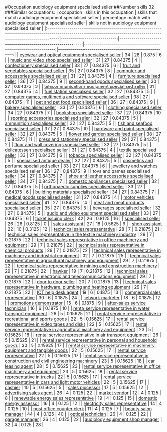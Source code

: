 #Occupation audiology equipment specialised seller
##Number skills 32
###Similar occupations:
| occupation                                                                                                                                                        |   skills in this occupation |   skills that match audiology equipment specialised seller |   percentage match with audiology equipment specialised seller |   skills not in audiology equipment specialised seller |
|:------------------------------------------------------------------------------------------------------------------------------------------------------------------|----------------------------:|-----------------------------------------------------------:|---------------------------------------------------------------:|-------------------------------------------------------:|
| [eyewear and optical equipment specialised seller](eyewear_and_optical_equipment_specialised_seller.md)                                                           |                          34 |                                                         28 |                                                        0.875   |                                                      6 |
| [music and video shop specialised seller](music_and_video_shop_specialised_seller.md)                                                                             |                          31 |                                                         27 |                                                        0.84375 |                                                      4 |
| [confectionery specialised seller](confectionery_specialised_seller.md)                                                                                           |                          33 |                                                         27 |                                                        0.84375 |                                                      6 |
| [fruit and vegetables specialised seller](fruit_and_vegetables_specialised_seller.md)                                                                             |                          35 |                                                         27 |                                                        0.84375 |                                                      8 |
| [computer and accessories specialised seller](computer_and_accessories_specialised_seller.md)                                                                     |                          31 |                                                         27 |                                                        0.84375 |                                                      4 |
| [furniture specialised seller](furniture_specialised_seller.md)                                                                                                   |                          36 |                                                         27 |                                                        0.84375 |                                                      9 |
| [second-hand goods specialised seller](second-hand_goods_specialised_seller.md)                                                                                   |                          30 |                                                         27 |                                                        0.84375 |                                                      3 |
| [telecommunications equipment specialised seller](telecommunications_equipment_specialised_seller.md)                                                             |                          31 |                                                         27 |                                                        0.84375 |                                                      4 |
| [fuel station specialised seller](fuel_station_specialised_seller.md)                                                                                             |                          32 |                                                         27 |                                                        0.84375 |                                                      5 |
| [computer games, multimedia and software specialised seller](computer_games,_multimedia_and_software_specialised_seller.md)                                       |                          38 |                                                         27 |                                                        0.84375 |                                                     11 |
| [pet and pet food specialised seller](pet_and_pet_food_specialised_seller.md)                                                                                     |                          36 |                                                         27 |                                                        0.84375 |                                                      9 |
| [bakery specialised seller](bakery_specialised_seller.md)                                                                                                         |                          33 |                                                         27 |                                                        0.84375 |                                                      6 |
| [clothing specialised seller](clothing_specialised_seller.md)                                                                                                     |                          34 |                                                         27 |                                                        0.84375 |                                                      7 |
| [bookshop specialised seller](bookshop_specialised_seller.md)                                                                                                     |                          37 |                                                         27 |                                                        0.84375 |                                                     10 |
| [sporting accessories specialised seller](sporting_accessories_specialised_seller.md)                                                                             |                          32 |                                                         27 |                                                        0.84375 |                                                      5 |
| [ammunition specialised seller](ammunition_specialised_seller.md)                                                                                                 |                          32 |                                                         27 |                                                        0.84375 |                                                      5 |
| [fish and seafood specialised seller](fish_and_seafood_specialised_seller.md)                                                                                     |                          37 |                                                         27 |                                                        0.84375 |                                                     10 |
| [hardware and paint specialised seller](hardware_and_paint_specialised_seller.md)                                                                                 |                          32 |                                                         27 |                                                        0.84375 |                                                      5 |
| [flower and garden specialised seller](flower_and_garden_specialised_seller.md)                                                                                   |                          38 |                                                         27 |                                                        0.84375 |                                                     11 |
| [press and stationery specialised seller](press_and_stationery_specialised_seller.md)                                                                             |                          29 |                                                         27 |                                                        0.84375 |                                                      2 |
| [floor and wall coverings specialised seller](floor_and_wall_coverings_specialised_seller.md)                                                                     |                          32 |                                                         27 |                                                        0.84375 |                                                      5 |
| [delicatessen specialised seller](delicatessen_specialised_seller.md)                                                                                             |                          31 |                                                         27 |                                                        0.84375 |                                                      4 |
| [textile specialised seller](textile_specialised_seller.md)                                                                                                       |                          33 |                                                         27 |                                                        0.84375 |                                                      6 |
| [tobacco specialised seller](tobacco_specialised_seller.md)                                                                                                       |                          32 |                                                         27 |                                                        0.84375 |                                                      5 |
| [specialised antique dealer](specialised_antique_dealer.md)                                                                                                       |                          32 |                                                         27 |                                                        0.84375 |                                                      5 |
| [cosmetics and perfume specialised seller](cosmetics_and_perfume_specialised_seller.md)                                                                           |                          33 |                                                         27 |                                                        0.84375 |                                                      6 |
| [jewellery and watches specialised seller](jewellery_and_watches_specialised_seller.md)                                                                           |                          36 |                                                         27 |                                                        0.84375 |                                                      9 |
| [toys and games specialised seller](toys_and_games_specialised_seller.md)                                                                                         |                          34 |                                                         27 |                                                        0.84375 |                                                      7 |
| [shoe and leather accessories specialised seller](shoe_and_leather_accessories_specialised_seller.md)                                                             |                          34 |                                                         27 |                                                        0.84375 |                                                      7 |
| [domestic appliances specialised seller](domestic_appliances_specialised_seller.md)                                                                               |                          32 |                                                         27 |                                                        0.84375 |                                                      5 |
| [orthopaedic supplies specialised seller](orthopaedic_supplies_specialised_seller.md)                                                                             |                          33 |                                                         27 |                                                        0.84375 |                                                      6 |
| [building materials specialised seller](building_materials_specialised_seller.md)                                                                                 |                          34 |                                                         27 |                                                        0.84375 |                                                      7 |
| [medical goods specialised seller](medical_goods_specialised_seller.md)                                                                                           |                          31 |                                                         27 |                                                        0.84375 |                                                      4 |
| [motor vehicles specialised seller](motor_vehicles_specialised_seller.md)                                                                                         |                          41 |                                                         27 |                                                        0.84375 |                                                     14 |
| [meat and meat products specialised seller](meat_and_meat_products_specialised_seller.md)                                                                         |                          35 |                                                         27 |                                                        0.84375 |                                                      8 |
| [beverages specialised seller](beverages_specialised_seller.md)                                                                                                   |                          32 |                                                         27 |                                                        0.84375 |                                                      5 |
| [audio and video equipment specialised seller](audio_and_video_equipment_specialised_seller.md)                                                                   |                          33 |                                                         27 |                                                        0.84375 |                                                      6 |
| [ticket issuing clerk](ticket_issuing_clerk.md)                                                                                                                   |                          42 |                                                         26 |                                                        0.8125  |                                                     16 |
| [specialised seller](specialised_seller.md)                                                                                                                       |                          26 |                                                         26 |                                                        0.8125  |                                                      0 |
| [sales assistant](sales_assistant.md)                                                                                                                             |                          27 |                                                         18 |                                                        0.5625  |                                                      9 |
| [shop assistant](shop_assistant.md)                                                                                                                               |                          22 |                                                         10 |                                                        0.3125  |                                                     12 |
| [technical sales representative](technical_sales_representative.md)                                                                                               |                          28 |                                                          7 |                                                        0.21875 |                                                     21 |
| [technical sales representative in the textile machinery industry](technical_sales_representative_in_the_textile_machinery_industry.md)                           |                          29 |                                                          7 |                                                        0.21875 |                                                     22 |
| [technical sales representative in office machinery and equipment](technical_sales_representative_in_office_machinery_and_equipment.md)                           |                          29 |                                                          7 |                                                        0.21875 |                                                     22 |
| [technical sales representative in chemical products](technical_sales_representative_in_chemical_products.md)                                                     |                          29 |                                                          7 |                                                        0.21875 |                                                     22 |
| [technical sales representative in machinery and industrial equipment](technical_sales_representative_in_machinery_and_industrial_equipment.md)                   |                          32 |                                                          7 |                                                        0.21875 |                                                     25 |
| [technical sales representative in agricultural machinery and equipment](technical_sales_representative_in_agricultural_machinery_and_equipment.md)               |                          29 |                                                          7 |                                                        0.21875 |                                                     22 |
| [technical sales representative in mining and construction machinery](technical_sales_representative_in_mining_and_construction_machinery.md)                     |                          29 |                                                          7 |                                                        0.21875 |                                                     22 |
| [hawker](hawker.md)                                                                                                                                               |                          19 |                                                          7 |                                                        0.21875 |                                                     12 |
| [technical sales representative in electronic and telecommunications equipment](technical_sales_representative_in_electronic_and_telecommunications_equipment.md) |                          29 |                                                          7 |                                                        0.21875 |                                                     22 |
| [door to door seller](door_to_door_seller.md)                                                                                                                     |                          20 |                                                          7 |                                                        0.21875 |                                                     13 |
| [technical sales representative in hardware, plumbing and heating equipment](technical_sales_representative_in_hardware,_plumbing_and_heating_equipment.md)       |                          29 |                                                          7 |                                                        0.21875 |                                                     22 |
| [ICT help desk agent](ICT_help_desk_agent.md)                                                                                                                     |                          19 |                                                          6 |                                                        0.1875  |                                                     13 |
| [commercial sales representative](commercial_sales_representative.md)                                                                                             |                          30 |                                                          6 |                                                        0.1875  |                                                     24 |
| [network marketer](network_marketer.md)                                                                                                                           |                          18 |                                                          6 |                                                        0.1875  |                                                     12 |
| [promotions demonstrator](promotions_demonstrator.md)                                                                                                             |                          15 |                                                          6 |                                                        0.1875  |                                                      9 |
| [after-sales service technician](after-sales_service_technician.md)                                                                                               |                          16 |                                                          6 |                                                        0.1875  |                                                     10 |
| [rental service representative in water transport equipment](rental_service_representative_in_water_transport_equipment.md)                                       |                          26 |                                                          5 |                                                        0.15625 |                                                     21 |
| [rental service representative in recreational and sports goods](rental_service_representative_in_recreational_and_sports_goods.md)                               |                          22 |                                                          5 |                                                        0.15625 |                                                     17 |
| [rental service representative in video tapes and disks](rental_service_representative_in_video_tapes_and_disks.md)                                               |                          22 |                                                          5 |                                                        0.15625 |                                                     17 |
| [rental service representative in agricultural machinery and equipment](rental_service_representative_in_agricultural_machinery_and_equipment.md)                 |                          23 |                                                          5 |                                                        0.15625 |                                                     18 |
| [rental service representative in air transport equipment](rental_service_representative_in_air_transport_equipment.md)                                           |                          26 |                                                          5 |                                                        0.15625 |                                                     21 |
| [rental service representative in personal and household goods](rental_service_representative_in_personal_and_household_goods.md)                                 |                          22 |                                                          5 |                                                        0.15625 |                                                     17 |
| [rental service representative in machinery, equipment and tangible goods](rental_service_representative_in_machinery,_equipment_and_tangible_goods.md)           |                          22 |                                                          5 |                                                        0.15625 |                                                     17 |
| [rental service representative](rental_service_representative.md)                                                                                                 |                          22 |                                                          5 |                                                        0.15625 |                                                     17 |
| [rental service representative in construction and civil engineering machinery](rental_service_representative_in_construction_and_civil_engineering_machinery.md) |                          23 |                                                          5 |                                                        0.15625 |                                                     18 |
| [car leasing agent](car_leasing_agent.md)                                                                                                                         |                          28 |                                                          5 |                                                        0.15625 |                                                     23 |
| [rental service representative in office machinery and equipment](rental_service_representative_in_office_machinery_and_equipment.md)                             |                          23 |                                                          5 |                                                        0.15625 |                                                     18 |
| [rental service representative in trucks](rental_service_representative_in_trucks.md)                                                                             |                          22 |                                                          5 |                                                        0.15625 |                                                     17 |
| [rental service representative in cars and light motor vehicles](rental_service_representative_in_cars_and_light_motor_vehicles.md)                               |                          22 |                                                          5 |                                                        0.15625 |                                                     17 |
| [cashier](cashier.md)                                                                                                                                             |                          10 |                                                          5 |                                                        0.15625 |                                                      5 |
| [sales processor](sales_processor.md)                                                                                                                             |                          17 |                                                          5 |                                                        0.15625 |                                                     12 |
| [advertising sales agent](advertising_sales_agent.md)                                                                                                             |                          26 |                                                          4 |                                                        0.125   |                                                     22 |
| [market vendor](market_vendor.md)                                                                                                                                 |                          12 |                                                          4 |                                                        0.125   |                                                      8 |
| [renewable energy sales representative](renewable_energy_sales_representative.md)                                                                                 |                          19 |                                                          4 |                                                        0.125   |                                                     15 |
| [domestic energy assessor](domestic_energy_assessor.md)                                                                                                           |                          16 |                                                          4 |                                                        0.125   |                                                     12 |
| [electricity sales representative](electricity_sales_representative.md)                                                                                           |                          14 |                                                          4 |                                                        0.125   |                                                     10 |
| [post office counter clerk](post_office_counter_clerk.md)                                                                                                         |                          11 |                                                          4 |                                                        0.125   |                                                      7 |
| [beauty salon manager](beauty_salon_manager.md)                                                                                                                   |                          44 |                                                          4 |                                                        0.125   |                                                     40 |
| [optical technician](optical_technician.md)                                                                                                                       |                          26 |                                                          4 |                                                        0.125   |                                                     22 |
| [garage manager](garage_manager.md)                                                                                                                               |                          26 |                                                          4 |                                                        0.125   |                                                     22 |
| [audiology equipment shop manager](audiology_equipment_shop_manager.md)                                                                                           |                          32 |                                                          4 |                                                        0.125   |                                                     28 |
